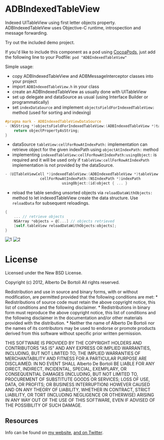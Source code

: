 ADBIndexedTableView
===========================

Indexed UITableView using first letter objects property.
ADBIndexedTableView uses Objective-C runtime, introspection and message forwarding.

Try out the included demo project.

If you'd like to include this component as a pod using [CocoaPods](http://cocoapods.org/), just add the following line to your Podfile: `pod "ADBIndexedTableView"`

Simple usage:
- copy ADBIndexedTableView and ADBMessageInterceptor classes into your project
- import `ADBIndexedTableView.h` in your class
- create an ADBIndexedTableView as usually done with UITableView
- set up delegate and dataSource as usual (using Interface Builder or programmatically)
- set `indexDataSource` and implement `objectsFieldForIndexedTableView:` method (used for sorting and indexing)

``` objective-c
#pragma mark - ADBIndexedTableViewDataSource
- (NSString *)objectsFieldForIndexedTableView:(ADBIndexedTableView *)tableView {
	return objectPropertyAsString;
}
```

- dataSource `tableView:cellForRowAtIndexPath:` implementation can retrieve object for the given indexPath using `objectAtIndexPath:` method
- implementing `indexedTableView:cellForRowAtIndexPath:usingObject:` is required and it will be used only if `tableView:cellForRowAtIndexPath` implementation is not provided by the dataSource.

``` objective-c
- (UITableViewCell *)indexedTableView:(ADBIndexedTableView *)tableView
                cellForRowAtIndexPath:(NSIndexPath *)indexPath
                    	  usingObject:(id)object { ... }
```

- reload the table sending unsorted objects via `reloadDataWithObjects:` method to let indexedTableView create the data structure. Use `reloadData` for subsequent reloadings.

``` objective-c
{
	... // retrieve objects
	NSArray *objects = @[...] // objects retrieved
    [self.tableView reloadDataWithObjects:objects];
}
```

![1](http://www.albertodebortoli.it/GitHub/ADBIndexedTableView/indexed_01.png)
![2](http://www.albertodebortoli.it/GitHub/ADBIndexedTableView/indexed_02.png)

# License

Licensed under the New BSD License.

Copyright (c) 2012, Alberto De Bortoli
All rights reserved.

Redistribution and use in source and binary forms, with or without
modification, are permitted provided that the following conditions are met:
    * Redistributions of source code must retain the above copyright
      notice, this list of conditions and the following disclaimer.
    * Redistributions in binary form must reproduce the above copyright
      notice, this list of conditions and the following disclaimer in the
      documentation and/or other materials provided with the distribution.
    * Neither the name of Alberto De Bortoli nor the
      names of its contributors may be used to endorse or promote products
      derived from this software without specific prior written permission.

THIS SOFTWARE IS PROVIDED BY THE COPYRIGHT HOLDERS AND CONTRIBUTORS "AS IS" AND
ANY EXPRESS OR IMPLIED WARRANTIES, INCLUDING, BUT NOT LIMITED TO, THE IMPLIED
WARRANTIES OF MERCHANTABILITY AND FITNESS FOR A PARTICULAR PURPOSE ARE
DISCLAIMED. IN NO EVENT SHALL Alberto De Bortoli BE LIABLE FOR ANY
DIRECT, INDIRECT, INCIDENTAL, SPECIAL, EXEMPLARY, OR CONSEQUENTIAL DAMAGES
(INCLUDING, BUT NOT LIMITED TO, PROCUREMENT OF SUBSTITUTE GOODS OR SERVICES;
LOSS OF USE, DATA, OR PROFITS; OR BUSINESS INTERRUPTION) HOWEVER CAUSED AND
ON ANY THEORY OF LIABILITY, WHETHER IN CONTRACT, STRICT LIABILITY, OR TORT
(INCLUDING NEGLIGENCE OR OTHERWISE) ARISING IN ANY WAY OUT OF THE USE OF THIS
SOFTWARE, EVEN IF ADVISED OF THE POSSIBILITY OF SUCH DAMAGE.

## Resources

Info can be found on [my website](http://www.albertodebortoli.it), [and on Twitter](http://twitter.com/albertodebo).